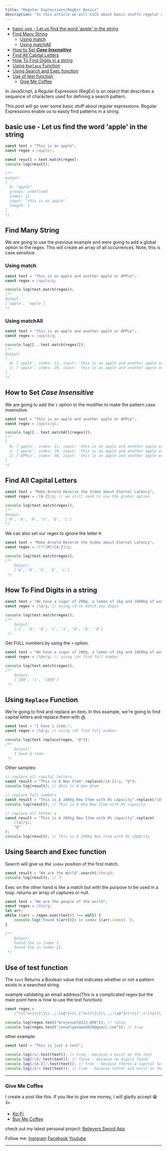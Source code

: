 ```yaml
---
title: "Regular Expressions(RegEx) Basics"
description: "In this article we will talk about basic stuffs regular expressions to get started."
---
```


- [basic use - Let us find the word 'apple' in the string](#basic-use---let-us-find-the-word-apple-in-the-string)
- [Find Many String](#find-many-string)
  - [Using match](#using-match)
  - [Using matchAll](#using-matchall)
- [How to Set **_Case Insensitive_**](#how-to-set-case-insensitive)
- [Find All Capital Letters](#find-all-capital-letters)
- [How To Find Digits in a string](#how-to-find-digits-in-a-string)
- [Using `Replace` Function](#using-replace-function)
- [Using Search and Exec function](#using-search-and-exec-function)
- [Use of test function](#use-of-test-function)
  - [Give Me Coffee](#give-me-coffee)

In JavaScript, a Regular Expression (RegEx) is an object that describes a sequence of characters used for defining a search pattern.

This post will go over some basic stuff about regular expressions. Regular Expressions enable us to easily find patterns in a string.

## basic use - Let us find the word 'apple' in the string

```js
const text = "This is an apple";
const regex = /apple/;

const result = text.match(regex);
console.log(result);

/**
output:
[
  0: "apple"
  groups: undefined
  index: 11
  input: "this is an apple"
  length: 1
]
*/
```

## Find Many String

We are going to use the previous example and were going to add a global option to the regex. This will create an array of all occurrences. Note, this is case sensitive.

### Using match

```js
const text = "this is an apple and another apple or APPLe";
const regex = /apple/g;

console.log(text.match(regex));
/**
Output:
['apple', 'apple']
*/
```

### Using matchAll

```js
const text = "this is an apple and another apple or APPLe";
const regex = /apple/g;

console.log([...text.match(regex)]);
/**
Output:
[
  0: ['apple', index: 11, input: 'this is an apple and another apple or APPLe', groups: undefined]
  1: ['apple', index: 29, input: 'this is an apple and another apple or APPLe', groups: undefined]
]
*/
```

## How to Set **_Case Insensitive_**

We are going to add the `i` option to the modifier to make the pattern case insensitive.

```js
const text = "this is an apple and another apple or APPLe";
const regex = /apple/gi;

console.log([...text.matchAll(regex)]);
/**
[
  0: ['apple', index: 11, input: 'this is an apple and another apple or APPLe', groups: undefined]
  1: ['apple', index: 29, input: 'this is an apple and another apple or APPLe', groups: undefined]
  2: ['APPLe', index: 38, input: 'this is an apple and another apple or APPLe', groups: undefined]
]
*/
```

## Find All Capital Letters

```js
const text = "Make Arnold Reverse the Video about Eternal Latency";
const regex = /[A-Z]/g; // we still need to use the global option

console.log(text.match(regex));
/**
Output:
['M', 'A', 'R', 'V', 'E', 'L']
*/
```

We can also set our regex to ignore the letter `M`.

```js
const text = "Make Arnold Reverse the Video about Eternal Latency";
const regex = /(?![M])[A-Z]/g;

console.log(text.match(regex));
/**
    Output:
    ['A', 'R', 'V', 'E', 'L']
 */
```

## How To Find Digits in a string

```js
const text = "We have a sugar of 200g, a lemon of 1kg and 1000kg of water.";
const regex = /\d/g; // using \d to match any digit

console.log(text.match(regex));
/**
    Output:
    ['2', '0', '0', '1', '1', '0', '0', '0']
 */
```

Get FULL numbers by using the `+` option.

```js
const text = "We have a sugar of 200g, a lemon of 1kg and 1000kg of water.";
const regex = /\d+/g; // using \d+ find full number

console.log(text.match(regex));
/**
    Output:
    ['200', '1', '1000']
 */
```

## Using `Replace` Function

We're going to find and replace an item. In this example, we're going to find capital letters and replace them with @.

```js
const text = "I have 1 item.";
const regex = /\d/g; // using \d+ find full number

console.log(text.replace(regex, "@"));
/**
    Output:
    I have @ item.
 */
```

Other samples:

```js
// replace all capital letters
const result = "This is A New Item".replace(/[A-Z]/g, "@");
console.log(result); // @his is @ @ew @tem

// replace full numbers
const result = "This is A 200kg New Item with 0% capacity".replace(/\d+/g, "@");
console.log(result); // This is A @kg New Item with @% capacity

// replace all letter a
const result = "This is A 200kg New Item with 0% capacity".replace(
    /[a]/gi,
    "@"
);
console.log(result); // This is @ 200kg New Item with 0% c@p@city
```

## Using Search and Exec function

Search will give us the `index` position of the first match.

```js
const result = "We are the World".search(/the/g);
console.log(result); // 7
```

Exec on the other hand is like a match but with the purpose to be used in a loop. returns an array of captures or null.

```js
const text = "We are the people of the world";
const regex = /the/g;
let arr;
while ((arr = regex.exec(text)) !== null) {
    console.log(`Found ${arr[0]} in index ${arr.index}.`);
}

/**
    Output:
    Found the in index 7.
    Found the in index 21.
 */
```

## Use of test function

The `test` Returns a Boolean value that indicates whether or not a pattern exists in a searched string.

example validating an email address(This is a complicated regex but the main point here is how to use the test function):

```js
const regex =
    /^(([^<>()\[\]\\.,;:\s@"]+(\.[^<>()\[\]\\.,;:\s@"]+)*)|(".+"))@((\[[0-9]{1,3}\.[0-9]{1,3}\.[0-9]{1,3}\.[0-9]{1,3}])|(([a-zA-Z\-0-9]+\.)+[a-zA-Z]{2,}))$/;

console.log(regex.test("brojenuel@123.890")); // false
console.log(regex.test("jenuelganawed936@gmail.com")); // true
```

other example:

```js
const text = "This is just a text";

console.log(/a/.test(text)); // true - because a exist on the text
console.log(/\d/.test(text)); // false - because no digits found
console.log(/[A-Z]/.test(text)); // true - because theres a capital letter
console.log(/A/i.test(text)); // true - because letter a/A exist on the text
```

---

### Give Me Coffee

I create a post like this.
If you like to give me money, I will gladly accept 😁👍.

-   [Ko-Fi](https://ko-fi.com/brojenuel)
-   [Buy Me Coffee](https://www.buymeacoffee.com/brojenuel)

check out my latest personal project:
[Believers Sword App](https://believers-sword-app.herokuapp.com/)

Follow me:
[Instgram](https://www.instagram.com/brojenuel/)
[Facebook](https://www.facebook.com/broJenuel/)
[Youtube](https://www.youtube.com/channel/UCNANDtTF63UTRcYioVsSCdA)

---
